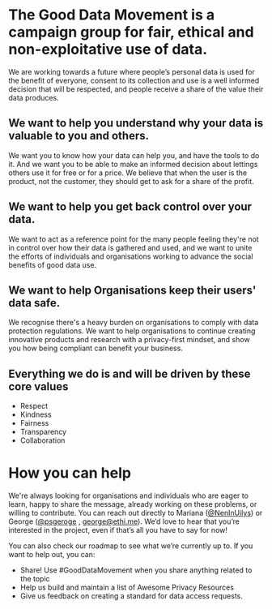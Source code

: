 # The Good Data Movement is a campaign group for fair, ethical and non-exploitative use of data.
We are working towards a future where people’s personal data is used for the benefit of everyone, consent to its collection and use is a well informed decision that will be respected, and people receive a share of the value their data produces.

## We want to help you understand why your data is valuable to you and others.
We want you to know how your data can help you, and have the tools to do it. And we want you to be able to make an informed decision about lettings others use it for free or for a price. We believe that when the user is the product, not the customer, they should get to ask for a share of the profit.

## We want to help you get back control over your data.
We want to act as a reference point for the many people feeling they're not in control over how their data is gathered and used, and we want to unite the efforts of individuals and organisations working to advance the social benefits of good data use.

## We want to help Organisations keep their users' data safe.
We recognise there's a heavy burden on organisations to comply with data protection regulations. We want to help organisations to continue creating innovative products and research with a privacy-first mindset, and show you how being compliant can benefit your business.

## Everything we do is and will be driven by these core values
- Respect
- Kindness
- Fairness
- Transparency
- Collaboration

# How you can help
We're always looking for organisations and individuals who are eager to learn, happy to share the message, already working on these problems, or willing to contribute. You can reach out directly to Mariana ([@NenInUilys](https://twitter.com/neninuilys)) or George ([@psgeroge](https://twitter.com/psgeroge) , [george@ethi.me](george@ethi.me)). We’d love to hear that you’re interested in the project, even if that’s all you have to say for now!

You can also check our roadmap to see what we’re currently up to. If you want to help out, you can:
- Share! Use #GoodDataMovement when you share anything related to the topic
- Help us build and maintain a list of Awesome Privacy Resources
- Give us feedback on creating a standard for data access requests.
